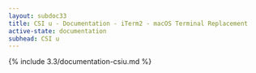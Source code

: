 ```yaml
---
layout: subdoc33
title: CSI u - Documentation - iTerm2 - macOS Terminal Replacement
active-state: documentation
subhead: CSI u
---
```

{% include 3.3/documentation-csiu.md %}

